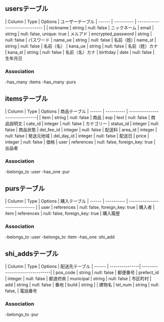 ## usersテーブル
| Column | Type       | Options                         | ユーザーテーブル
| ------ | ---------- | ------------------------------  |
| nickname  | string | null: false                      | ニックネーム
| email | string | null: false, unique: true            | メルアド
| encrypted_password | string | null: false             | パスワード
| name_ue   | string | null: false                      | 名前（姓)
| name_st   | string | null: false                      | 名前（名）
| kana_ue   | string | null: false                      | 名前（姓）カナ
| kana_st   | string | null: false                      | 名前（名）カナ
| birthday  | date   | null: false                      | 生年月日

### Association
-has_many :items
-has_many :purs


## itemsテーブル
| Column | Type       | Options                        | 商品テーブル
| ------ | ---------- | -------------------------------|
| item   | string     | null: false                    | 商品
| exp    | text       | null: false                    | 商品説明文
| cate_id   | integer  | null: false                   | カテゴリー
| status_id | integer  | null: false                   | 商品状態
| del_fee_id | integer | null: false                   | 配送料
| area_id   | integer  | null: false                   | 発送元地域
| del_day_id | integer | null: false                   | 配送日
| price  | integer    | null: false                    | 価格
| user | references | null: false, foreign_key: true |出品者

### Association
-belongs_to :user
-has_one :pur


## pursテーブル
| Column | Type       | Options                        | 購入テーブル
| ------ | ---------- | ------------------------------ |
| user   | references | null: false, foreign_key: true | 購入者
| item   | references | null: false, foreign_key: true | 購入履歴

### Association
-belongs_to :user
-belongs_to :item
-has_one :shi_add


## shi_addsテーブル

| Column | Type           | Options                        | 配送先テーブル
| ------ | ---------------| -------------------------------|
| pos_code | string       | null: false                    | 郵便番号
| prefect_id | integer    | null: false                    | 都道府県
| municipal | string      | null: false                    | 市区町村
| add |  string           | null: false                    | 番地
| build | string          |                                | 建物名
| tel_num | string        | null: false,                   | 電話番号

### Association
-belongs_to :pur

<!-- 以下はメモ欄 -------------------------------------------------------------------------------------------------------->

<!-- foreign_key: true -->
<!-- 購入履歴必要か -->
<!-- integer -->
<!-- Shipping address = 配送先 -->
<!-- スペルミスに気づきやすいようにカラムはなるべく短くする -->
<!-- Purchase history=購入履歴 しかし勘違いだったw-->
<!-- references -->